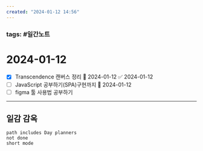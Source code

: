 ```yaml
---
created: "2024-01-12 14:56"
---
```


### tags: #일간노트
  
# 2024-01-12  
- [x] Transcendence 캔버스 정리 📅 2024-01-12 ✅ 2024-01-12
- [ ] JavaScript 공부하기(SPA)구현까지 🛫 2024-01-12 
- [ ] figma 툴 사용법 공부하기
---  
## 일감 감옥  
```tasks  
path includes Day planners 
not done  
short mode  
```